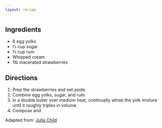 ```yaml
---
layout: recipe
---
```


## Ingredients

- 6 egg yolks
- &#8531; cup sugar
- &#8531; cup rum
- Whipped cream
- 1lb macerated strawberries
	
## Directions

1. Prep the strawberries and set aside.
2. Combine egg yolks, sugar, and rum.
3. In a double boiler over medium heat, continually whisk the yolk mixture until it roughly triples in volume.
4. Compose and

Adapted from: [Julia Child](http://www.epicurious.com/recipes/food/views/sabayon-with-strawberries-105472)